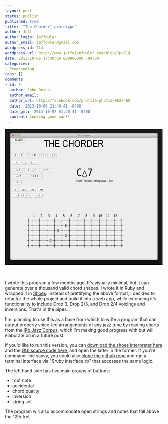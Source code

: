 ```yaml
---
layout: post
status: publish
published: true
title: '"The Chorder" prototype'
author: Jeff
author_login: jeffowler
author_email: jeffowler@gmail.com
wordpress_id: 714
wordpress_url: http://www.jeffalanfowler.com/blog/?p=714
date: 2013-10-06 17:40:00.000000000 -04:00
categories:
- Programming
tags: []
comments:
- id: 9
  author: John Doing
  author_email: ''
  author_url: http://facebook.com/profile.php?id=8627460
  date: '2013-10-06 21:40:41 -0400'
  date_gmt: '2013-10-07 01:40:41 -0400'
  content: Looking good man!!
---
```

<img class=" wp-image-728 aligncenter" alt="Screen Shot 2013-10-06 at 4.53.52 PM" src="/images/30.png" width="578" height="434" /></a></p>
&nbsp;

<p>
  I wrote this program a few months ago. It's visually minimal, but it can generate over a thousand valid chord shapes. I wrote it in Ruby and wrapped it in <a href="http://shoesrb.com/" target="_blank">Shoes</a>. Instead of prettifying the above format, I decided to refactor the whole project and build it into a web app, while extending it's functionality to include Drop 3, Drop 2/3, and Drop 2/4 voicings and inversions. That's in the pipes.

I'm  planning to use this as a base from which to write a program that can output properly voice-led arrangements of any jazz tune by reading charts from the <a href="http://musiccog.ohio-state.edu/home/index.php/iRb_Jazz_Corpus" target="_blank">iRb Jazz Corpus</a>, which I'm making good progress with but will elaborate on in a future post.

If you'd like to run this version, you can<a href="http://shoesrb.com/downloads.html" target="_blank"> download the shoes interpreter here</a> and the <a href="http://jeffalanfowler.com/drop/shoeschorder.rb" target="_blank">GUI source code here </a> and open the latter in the former. If you're command-line savvy, you could also <a href="https://github.com/urthbound/chorder" target="_blank">clone the github repo</a> and run a terminal interface via "$ruby interface.rb" that accesses the same logic.

The left hand side has five main groups of buttons:

<ul>
	<li>root note</li>
	<li>accidental</li>
	<li>chord quality</li>
	<li>inversion</li>
	<li>string set</li>
</ul>
<p>The program will also accommodate open strings and notes that fall above the 12th fret.
</p>
